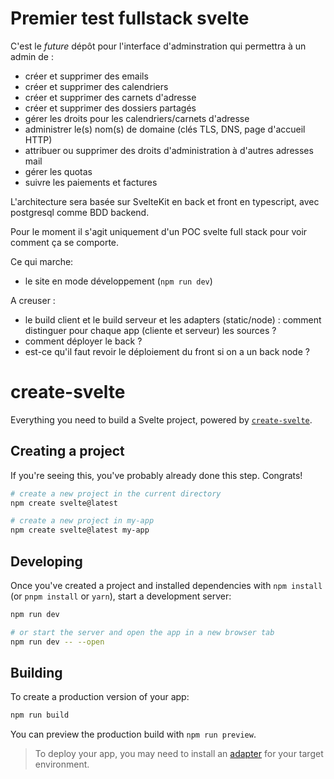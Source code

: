 # Premier test fullstack svelte

C'est le _future_ dépôt pour l'interface d'adminstration qui permettra à un admin de : 
- créer et supprimer des emails
- créer et supprimer des calendriers
- créer et supprimer des carnets d'adresse
- créer et supprimer des dossiers partagés 
- gérer les droits pour les calendriers/carnets d'adresse
- administrer le(s) nom(s) de domaine (clés TLS, DNS, page d'accueil HTTP)
- attribuer ou supprimer des droits d'administration à d'autres adresses mail
- gérer les quotas
- suivre les paiements et factures

L'architecture sera basée sur SvelteKit en back et front en typescript, avec postgresql comme BDD backend.

Pour le moment il s'agit uniquement d'un POC svelte full stack pour voir comment ça se comporte.

Ce qui marche:
- le site en mode développement (`npm run dev`)

A creuser : 
- le build client et le build serveur et les adapters (static/node) : comment distinguer pour chaque app (cliente et serveur) les sources ?
- comment déployer le back ? 
- est-ce qu'il faut revoir le déploiement du front si on a un back node ? 


# create-svelte

Everything you need to build a Svelte project, powered by [`create-svelte`](https://github.com/sveltejs/kit/tree/master/packages/create-svelte).

## Creating a project

If you're seeing this, you've probably already done this step. Congrats!

```bash
# create a new project in the current directory
npm create svelte@latest

# create a new project in my-app
npm create svelte@latest my-app
```

## Developing

Once you've created a project and installed dependencies with `npm install` (or `pnpm install` or `yarn`), start a development server:

```bash
npm run dev

# or start the server and open the app in a new browser tab
npm run dev -- --open
```

## Building

To create a production version of your app:

```bash
npm run build
```

You can preview the production build with `npm run preview`.

> To deploy your app, you may need to install an [adapter](https://kit.svelte.dev/docs/adapters) for your target environment.
